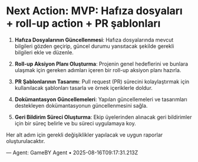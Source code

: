 # Next Action: MVP: Hafıza dosyaları + roll-up action + PR şablonları

1. **Hafıza Dosyalarının Güncellenmesi**: Hafıza dosyalarında mevcut bilgileri gözden geçirip, güncel durumu yansıtacak şekilde gerekli bilgileri ekle ve düzenle.

2. **Roll-up Aksiyon Planı Oluşturma**: Projenin genel hedeflerini ve bunlara ulaşmak için gereken adımları içeren bir roll-up aksiyon planı hazırla.

3. **PR Şablonlarının Tasarımı**: Pull request (PR) sürecini kolaylaştırmak için kullanılacak şablonları tasarla ve örnek içeriklerle doldur.

4. **Dokümantasyon Güncellemeleri**: Yapılan güncellemeleri ve tasarımları destekleyen dokümantasyonun güncellenmesini sağla.

5. **Geri Bildirim Süreci Oluşturma**: Ekip üyelerinden alınacak geri bildirimler için bir süreç belirle ve bu süreci uygulamaya koy. 

Her alt adım için gerekli değişiklikler yapılacak ve uygun raporlar oluşturulacaktır.

— Agent: GameBY Agent • 2025-08-16T09:17:31.213Z
